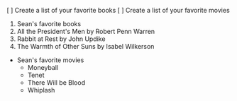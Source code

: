 [ ] Create a list of your favorite books
[ ] Create a list of your favorite movies

1. Sean's favorite books
  1. All the President's Men by Robert Penn Warren
  2. Rabbit at Rest by John Updike
  3. The Warmth of Other Suns by Isabel Wilkerson

* Sean's favorite movies
  * Moneyball
  * Tenet
  * There Will be Blood
  * Whiplash
